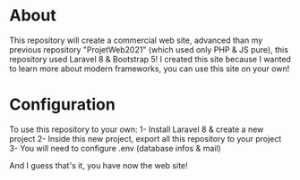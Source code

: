 # About

This repository will create a commercial web site, advanced than my previous repository "ProjetWeb2021" (which used only PHP & JS pure), this repository used Laravel 8 & Bootstrap 5!
I created this site because I wanted to learn more about modern frameworks, you can use this site on your own!

# Configuration

To use this repository to your own:
1- Install Laravel 8 & create a new project
2- Inside this new project, export all this repository to your project
3- You will need to configure .env (database infos & mail)

And I guess that's it, you have now the web site!